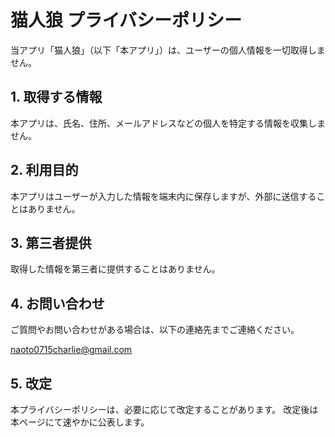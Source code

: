 # 猫人狼 プライバシーポリシー

当アプリ「猫人狼」（以下「本アプリ」）は、ユーザーの個人情報を一切取得しません。

## 1. 取得する情報
本アプリは、氏名、住所、メールアドレスなどの個人を特定する情報を収集しません。

## 2. 利用目的
本アプリはユーザーが入力した情報を端末内に保存しますが、外部に送信することはありません。

## 3. 第三者提供
取得した情報を第三者に提供することはありません。

## 4. お問い合わせ
ご質問やお問い合わせがある場合は、以下の連絡先までご連絡ください。

naoto0715charlie@gmail.com

## 5. 改定
本プライバシーポリシーは、必要に応じて改定することがあります。
改定後は本ページにて速やかに公表します。
